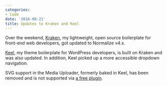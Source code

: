 ```yaml
---
categories:
- Code
date: '2016-08-21'
title: Updates to Kraken and Keel
---
```


Over the weekend, [Kraken](https://cferdinandi.github.io/kraken/), my lightweight, open source boilerplate for front-end web developers, got updated to Normalize v4.x.

[Keel](https://keel.gomakethings.com/), my theme boilerplate for WordPress developers, is built on Kraken and was also updated. In addition, Keel picked up a more accessible dropdown navigation.

SVG support in the Media Uploader, formerly baked in Keel, has been removed and is not supported via [a free plugin](https://github.com/cferdinandi/wordpress-svg).